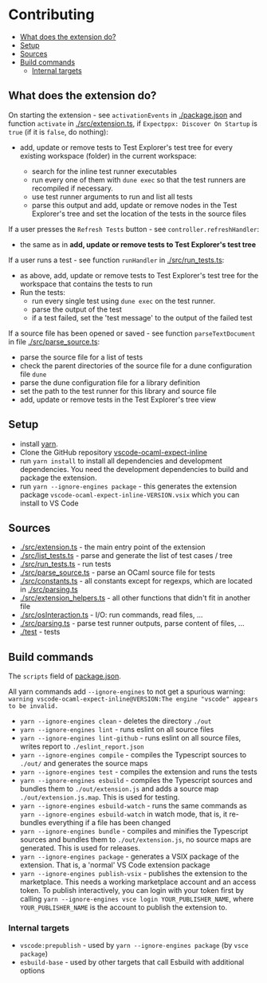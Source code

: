 # Contributing

- [What does the extension do?](#what-does-the-extension-do)
- [Setup](#setup)
- [Sources](#sources)
- [Build commands](#build-commands)
  - [Internal targets](#internal-targets)

## What does the extension do?

On starting the extension - see `activationEvents` in [./package.json](./package.json) and function `activate` in [./src/extension.ts](./src/extension.ts), if `Expectppx: Discover On Startup` is `true` (if it is `false`, do nothing):

- add, update or remove tests to Test Explorer's test tree for every existing workspace (folder) in the current workspace:

  - search for the inline test runner executables
  - run every one of them with `dune exec` so that the test runners are recompiled if necessary.
  - use test runner arguments to run and list all tests
  - parse this output and add, update or remove nodes in the Test Explorer's tree and set the  location of the tests in the source files

If a user presses the `Refresh Tests` button - see `controller.refreshHandler`:

- the same as in **add, update or remove tests to Test Explorer's test tree**

If a user runs a test - see function `runHandler` in [./src/run_tests.ts](./src/run_tests.ts):

- as above, add, update or remove tests to Test Explorer's test tree for the workspace that contains the tests to run
- Run the tests:
  - run every single test using `dune exec` on the test runner.
  - parse the output of the test
  - if a test failed, set the 'test message' to the output of the failed test

If a source file has been opened or saved - see function `parseTextDocument` in file [./src/parse_source.ts](./src/parse_source.ts):

- parse the source file for a list of tests
- check the parent directories of the source file for a dune configuration file `dune`
- parse the dune configuration file for a library definition
- set the path to the test runner for this library and source file
- add, update or remove tests in the Test Explorer's tree view

## Setup

- install [yarn](https://yarnpkg.com/getting-started/install).
- Clone the GitHub repository [vscode-ocaml-expect-inline](https://github.com/Release-Candidate/vscode-ocaml-expect-inline)
- run `yarn install` to install all dependencies and development dependencies. You need the development dependencies to build and package the extension.
- run `yarn --ignore-engines package` - this generates the extension package `vscode-ocaml-expect-inline-VERSION.vsix` which you can install to VS Code

## Sources

- [./src/extension.ts](./src/extension.ts) - the main entry point of the extension
- [./src/list_tests.ts](./src/list_tests.ts) - parse and generate the list of test cases / tree
- [./src/run_tests.ts](./src/run_tests.ts) - run tests
- [./src/parse_source.ts](./src/parse_source.ts) - parse an OCaml source file for tests
- [./src/constants.ts](./src/constants.ts) - all constants except for regexps, which are located in [./src/parsing.ts](./src/parsing.ts)
- [./src/extension_helpers.ts](./src/extension_helpers.ts) - all other functions that didn't fit in another file
- [./src/osInteraction.ts](./src/osInteraction.ts) - I/O: run commands, read files, ...
- [./src/parsing.ts](./src/parsing.ts) - parse test runner outputs, parse content of files, ...
- [./test](./test) - tests

## Build commands

The `scripts` field of [package.json](package.json).

All yarn commands add `--ignore-engines` to not get a spurious warning:
`warning vscode-ocaml-expect-inline@VERSION:The engine "vscode" appears to be invalid.`

- `yarn --ignore-engines clean` - deletes the directory `./out`
- `yarn --ignore-engines lint` - runs eslint on all source files
- `yarn --ignore-engines lint-github` - runs eslint on all source files, writes report to `./eslint_report.json`
- `yarn --ignore-engines compile` - compiles the Typescript sources to `./out/` and generates the source maps
- `yarn --ignore-engines test` - compiles the extension and runs the tests
- `yarn --ignore-engines esbuild` - compiles the Typescript sources and bundles them to `./out/extension.js` and adds a source map `./out/extension.js.map`. This is used for testing.
- `yarn --ignore-engines esbuild-watch` - runs the same commands as `yarn --ignore-engines esbuild-watch` in watch mode, that is, it re-bundles everything if a file has been changed
- `yarn --ignore-engines bundle` - compiles and minifies the Typescript sources and bundles them to `./out/extension.js`, no source maps are generated. This is used for releases.
- `yarn --ignore-engines package` - generates a VSIX package of the extension. That is, a 'normal' VS Code extension package
- `yarn --ignore-engines publish-vsix` - publishes the extension to the marketplace. This needs a working marketplace account and an access token. To publish interactively, you can login with your token first by calling `yarn --ignore-engines vsce login YOUR_PUBLISHER_NAME`, where `YOUR_PUBLISHER_NAME` is the account to publish the extension to.

### Internal targets

- `vscode:prepublish` - used by `yarn --ignore-engines package` (by `vsce package`)
- `esbuild-base` - used by other targets that call Esbuild with additional options
